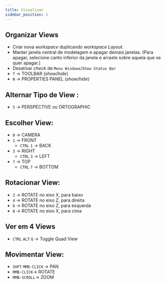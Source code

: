 ```yaml
---
title: Visualizar
sidebar_position: 1
---
```


## Organizar Views
- Criar nova *workspace* duplicando *workspace Layout*.
- Manter janela central de modelagem e apagar demais janelas. (Para apagar, selecione canto inferior da janela e arraste sobre aquela que se quer apagar.)
- Desativar *check* de `Menu Windows`/`Show Status Bar`
- `T`  -> TOOLBAR (*show*/*hide*)
- `N`  -> PROPERTIES PANEL (*show*/*hide*)

## Alternar Tipo de View :
- `5`  -> PERSPECTIVE ou ORTOGRAPHIC

## Escolher View:
- `0` -> CAMERA
- `1` -> FRONT
    - `CTRL` `1` -> BACK
- `3`  -> RIGHT
    - `CTRL` `3` -> LEFT
- `7`  -> TOP
    - `CTRL` `7` -> BOTTOM

## Rotacionar View:
- `2`  -> ROTATE no eixo X, para baixo
- `4`  -> ROTATE no eixo Z, para direita
- `6`  -> ROTATE no eixo Z, para esquerda
- `8`  -> ROTATE no eixo X, para cima

## Ver em 4 Views
- `CTRL` `ALT` `Q` -> Toggle Quad View

## Movimentar View:
- `SHFT` `MMB-CLICK` -> PAN
- `MMB-CLICK`-> ROTATE
- `MMB-SCROLL`-> ZOOM
